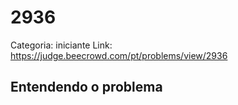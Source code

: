 # 2936

Categoria: iniciante
Link: https://judge.beecrowd.com/pt/problems/view/2936
## Entendendo o problema


